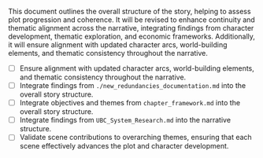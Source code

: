 This document outlines the overall structure of the story, helping to assess plot progression and coherence. It will be revised to enhance continuity and thematic alignment across the narrative, integrating findings from character development, thematic exploration, and economic frameworks. Additionally, it will ensure alignment with updated character arcs, world-building elements, and thematic consistency throughout the narrative.
- [ ] Ensure alignment with updated character arcs, world-building elements, and thematic consistency throughout the narrative.
- [ ] Integrate findings from `./new_redundancies_documentation.md` into the overall story structure.
- [ ] Integrate objectives and themes from `chapter_framework.md` into the overall story structure.
- [ ] Integrate findings from `UBC_System_Research.md` into the narrative structure.
- [ ] Validate scene contributions to overarching themes, ensuring that each scene effectively advances the plot and character development.
